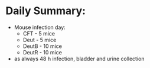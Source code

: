# Daily Summary:

- Mouse infection day:
  * CFT - 5 mice
  * Deut - 5 mice
  * DeutB - 10 mice
  * DeutR - 10 mice
- as always 48 h infection, bladder and urine collection


  
